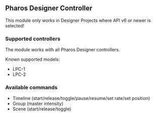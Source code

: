 ## Pharos Designer Controller

This module only works in Designer Projects where API v6 or newer is selected!

### Supported controllers

The module works with all Pharos Designer controllers.

Known supported models:
- LPC-1
- LPC-2

### Available commands

* Timeline (start/release/toggle/pause/resume/set rate/set position)
* Group (master intensity)
* Scene (start/release/toggle)